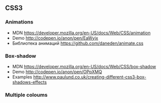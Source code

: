 ## CSS3

### Animations
- MDN https://developer.mozilla.org/en-US/docs/Web/CSS/animation
- Demo http://codepen.io/anon/pen/EaWyjx
- Библиотека анимаций https://github.com/daneden/animate.css

### Box-shadow
- MDN https://developer.mozilla.org/en-US/docs/Web/CSS/box-shadow
- Demo http://codepen.io/anon/pen/OPpXMQ
- Examples
http://www.paulund.co.uk/creating-different-css3-box-shadows-effects

### Multiple coloums